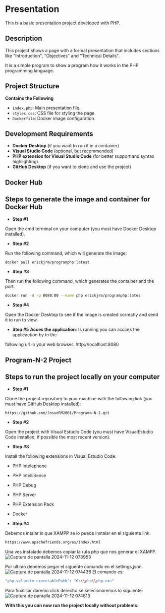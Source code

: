 # Presentation
This is a basic presentation project developed with PHP.

## Description
This project shows a page with a formal presentation that includes sections like "Introduction", "Objectives" and "Technical Details".

It is a simple program to show a program how it works in the PHP programming language.

## Project Structure
**Contains the Following**
- `index.php`: Main presentation file.
- `styles.css`: CSS file for styling the page.
- `Dockerfile`: Docker image configuration.

## Development Requirements
- **Docker Desktop** (if you want to run it in a container)
- **Visual Studio Code** (optional, but recommended)
- **PHP extension for Visual Studio Code** (for better support and syntax highlighting).
- **GitHub Desktop** (if you want to clone and use the project)

## Docker Hub
## Steps to generate the image and container for Docker Hub
- **Step #1**

Open the cmd terminal on your computer (you must have Docker Desktop installed).

- **Step #2**

Run the following command, which will generate the image:

```bash
docker pull erickjrm/programphp:latest
```

- **Step #3**

Then run the following command, which generates the container and the port.

```bash
docker run -d -p 8080:80 --name php erickjrm/programphp:lates
```

- **Step #4**

Open the Docker Desktop to see if the image is created correctly and send it to run to view.

- **Step #5**
**Acces the application**: Is running you can accces the applicaction by to the

following url in your web browser: http://localhost:8080

## Program-N-2 Project
## Steps to run the project locally on your computer
- **Step #1**

Clone the project repository to your machine with the following link (you must have GitHub Desktop installed):

```bash
https://github.com/JosueRM2001/Programa-N-1.git
```

- **Step #2**

Open the project with Visual Estudio Code (you must have VisualEstudio Code installed, if possible the most recent version).

- **Step #3**

Install the following extensions in Visual Estudio Code:

- PHP Intelephene
- PHP IntelliSense
- PHP Debug
- PHP Server
- PHP Extension Pack
- Docker
  
- **Step #4**

Debemos intalar lo que XAMPP se lo puede instalar en el siguiente link:

```bash
https://www.apachefriends.org/es/index.html
```

Una ves instalado debemos copiar la ruta php que nos generar el XAMPP.
![Captura de pantalla 2024-11-12 073953](https://github.com/user-attachments/assets/fc3aa017-8708-4634-8777-ab618698e88b)

Por ultimo debemos pegar el siguente comando en el settings,json.
![Captura de pantalla 2024-11-12 074436](https://github.com/user-attachments/assets/30b7686c-4b5a-437b-abfd-83e822959e4d)
El comando es:

```bash
"php.validate.executablePath": "C:\\php\\php.exe"
```
Para finalisar daremo click derecho se selecionaremos lo siguiente:
![Captura de pantalla 2024-11-12 074813](https://github.com/user-attachments/assets/c26cb7f5-d0b2-4ce4-a69e-a58990facc01)

**With this you can now run the project locally without problems**.
    
